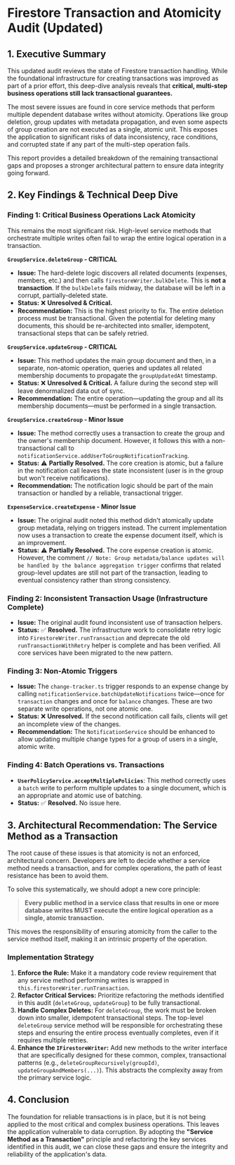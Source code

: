 # Firestore Transaction and Atomicity Audit (Updated)

## 1. Executive Summary

This updated audit reviews the state of Firestore transaction handling. While the foundational infrastructure for creating transactions was improved as part of a prior effort, this deep-dive analysis reveals that **critical, multi-step business operations still lack transactional guarantees.**

The most severe issues are found in core service methods that perform multiple dependent database writes without atomicity. Operations like group deletion, group updates with metadata propagation, and even some aspects of group creation are not executed as a single, atomic unit. This exposes the application to significant risks of data inconsistency, race conditions, and corrupted state if any part of the multi-step operation fails.

This report provides a detailed breakdown of the remaining transactional gaps and proposes a stronger architectural pattern to ensure data integrity going forward.

## 2. Key Findings & Technical Deep Dive

### Finding 1: Critical Business Operations Lack Atomicity

This remains the most significant risk. High-level service methods that orchestrate multiple writes often fail to wrap the entire logical operation in a transaction.

**`GroupService.deleteGroup` - CRITICAL**
*   **Issue:** The hard-delete logic discovers all related documents (expenses, members, etc.) and then calls `firestoreWriter.bulkDelete`. This is **not a transaction**. If the `bulkDelete` fails midway, the database will be left in a corrupt, partially-deleted state.
*   **Status:** ❌ **Unresolved & Critical.**
*   **Recommendation:** This is the highest priority to fix. The entire deletion process must be transactional. Given the potential for deleting many documents, this should be re-architected into smaller, idempotent, transactional steps that can be safely retried.

**`GroupService.updateGroup` - CRITICAL**
*   **Issue:** This method updates the main group document and then, in a separate, non-atomic operation, queries and updates all related membership documents to propagate the `groupUpdatedAt` timestamp.
*   **Status:** ❌ **Unresolved & Critical.** A failure during the second step will leave denormalized data out of sync.
*   **Recommendation:** The entire operation—updating the group and all its membership documents—must be performed in a single transaction.

**`GroupService.createGroup` - Minor Issue**
*   **Issue:** The method correctly uses a transaction to create the group and the owner's membership document. However, it follows this with a non-transactional call to `notificationService.addUserToGroupNotificationTracking`. 
*   **Status:** ⚠️ **Partially Resolved.** The core creation is atomic, but a failure in the notification call leaves the state inconsistent (user is in the group but won't receive notifications).
*   **Recommendation:** The notification logic should be part of the main transaction or handled by a reliable, transactional trigger.

**`ExpenseService.createExpense` - Minor Issue**
*   **Issue:** The original audit noted this method didn't atomically update group metadata, relying on triggers instead. The current implementation now uses a transaction to create the expense document itself, which is an improvement.
*   **Status:** ⚠️ **Partially Resolved.** The core expense creation is atomic. However, the comment `// Note: Group metadata/balance updates will be handled by the balance aggregation trigger` confirms that related group-level updates are still not part of the transaction, leading to eventual consistency rather than strong consistency.

### Finding 2: Inconsistent Transaction Usage (Infrastructure Complete)

*   **Issue:** The original audit found inconsistent use of transaction helpers. 
*   **Status:** ✅ **Resolved.** The infrastructure work to consolidate retry logic into `FirestoreWriter.runTransaction` and deprecate the old `runTransactionWithRetry` helper is complete and has been verified. All core services have been migrated to the new pattern.

### Finding 3: Non-Atomic Triggers

*   **Issue:** The `change-tracker.ts` trigger responds to an expense change by calling `notificationService.batchUpdateNotifications` twice—once for `transaction` changes and once for `balance` changes. These are two separate write operations, not one atomic one.
*   **Status:** ❌ **Unresolved.** If the second notification call fails, clients will get an incomplete view of the changes.
*   **Recommendation:** The `NotificationService` should be enhanced to allow updating multiple change types for a group of users in a single, atomic write.

### Finding 4: Batch Operations vs. Transactions

*   **`UserPolicyService.acceptMultiplePolicies`**: This method correctly uses a `batch` write to perform multiple updates to a single document, which is an appropriate and atomic use of batching.
*   **Status:** ✅ **Resolved.** No issue here.

## 3. Architectural Recommendation: The Service Method as a Transaction

The root cause of these issues is that atomicity is not an enforced, architectural concern. Developers are left to decide whether a service method needs a transaction, and for complex operations, the path of least resistance has been to avoid them.

To solve this systematically, we should adopt a new core principle:

> **Every public method in a service class that results in one or more database writes MUST execute the entire logical operation as a single, atomic transaction.**

This moves the responsibility of ensuring atomicity from the caller to the service method itself, making it an intrinsic property of the operation.

### Implementation Strategy

1.  **Enforce the Rule:** Make it a mandatory code review requirement that any service method performing writes is wrapped in `this.firestoreWriter.runTransaction`.
2.  **Refactor Critical Services:** Prioritize refactoring the methods identified in this audit (`deleteGroup`, `updateGroup`) to be fully transactional.
3.  **Handle Complex Deletes:** For `deleteGroup`, the work must be broken down into smaller, idempotent transactional steps. The top-level `deleteGroup` service method will be responsible for orchestrating these steps and ensuring the entire process eventually completes, even if it requires multiple retries.
4.  **Enhance the `IFirestoreWriter`:** Add new methods to the writer interface that are specifically designed for these common, complex, transactional patterns (e.g., `deleteGroupRecursively(groupId)`, `updateGroupAndMembers(...)`). This abstracts the complexity away from the primary service logic.

## 4. Conclusion

The foundation for reliable transactions is in place, but it is not being applied to the most critical and complex business operations. This leaves the application vulnerable to data corruption. By adopting the **"Service Method as a Transaction"** principle and refactoring the key services identified in this audit, we can close these gaps and ensure the integrity and reliability of the application's data.